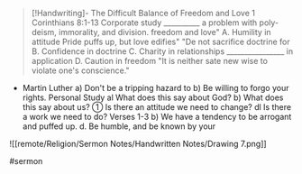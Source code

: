 > [!Handwriting]-
> The Difficult Balance of Freedom
> and Love
1 Corinthians
8:1-13
Corporate study
__________ a problem with
poly-deism, immorality, and division.
freedom and love"
A. Humility in attitude
Pride puffs up, but love edifies"
"De not sacrifice doctrine for
B. Confidence in doctrine
C. Charity in relationships
________________ in application
D. Caution in freedom
"It is neither sate new wise to
violate one's conscience."
- Martin Luther
a) Don't be a tripping hazard to
b) Be willing to forgo your rights.
Personal Study
al What does this say about God?
b) What does this say about us?
① Is there an attitude we need to change?
dl Is there a work we need to do?
Verses 1-3
b) We have a tendency to be
arrogant and puffed up.
d. Be humble, and be known by your

![[remote/Religion/Sermon Notes/Handwritten Notes/Drawing 7.png]]

#sermon